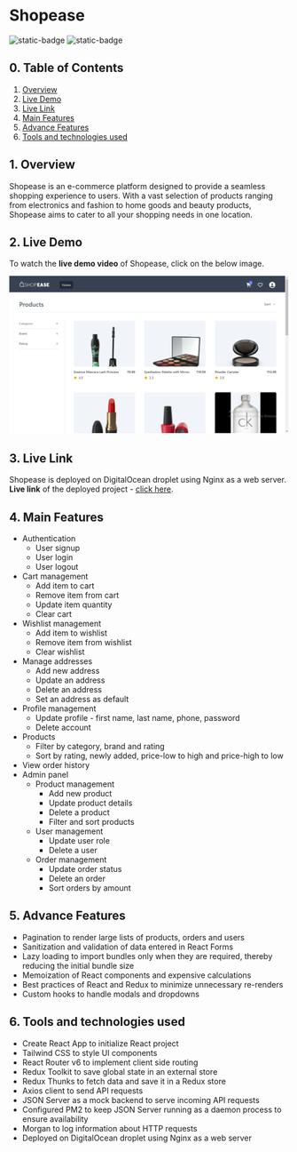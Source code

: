 # Shopease

![static-badge](https://img.shields.io/badge/built_with-love-red?style=for-the-badge)
![static-badge](https://img.shields.io/badge/status-success-limegreen?style=for-the-badge)

## 0. Table of Contents

1. [Overview](#1-overview)
2. [Live Demo](#2-live-demo)
3. [Live Link](#3-live-link)
4. [Main Features](#4-main-features)
5. [Advance Features](#5-advance-features)
6. [Tools and technologies used](#6-tools-and-technologies-used)

## 1. Overview

Shopease is an e-commerce platform designed to provide a seamless shopping experience to users. With a vast selection of products ranging from electronics and fashion to home goods and beauty products, Shopease aims to cater to all your shopping needs in one location.

## 2. Live Demo

To watch the **live demo video** of Shopease, click on the below image.

[![preview](./media/preview.png)](https://www.youtube.com/watch?v=HeXJUXfqkX8)

## 3. Live Link

Shopease is deployed on DigitalOcean droplet using Nginx as a web server. **Live link** of the deployed project - [click here](http://shopease.shubhampurwar.in).

## 4. Main Features

- Authentication
  - User signup
  - User login
  - User logout
- Cart management
  - Add item to cart
  - Remove item from cart
  - Update item quantity
  - Clear cart
- Wishlist management
  - Add item to wishlist
  - Remove item from wishlist
  - Clear wishlist
- Manage addresses
  - Add new address
  - Update an address
  - Delete an address
  - Set an address as default
- Profile management
  - Update profile - first name, last name, phone, password
  - Delete account 
- Products
  - Filter by category, brand and rating
  - Sort by rating, newly added, price-low to high and price-high to low
- View order history
- Admin panel
  - Product management
    - Add new product
    - Update product details
    - Delete a product
    - Filter and sort products
  - User management
    - Update user role
    - Delete a user
  - Order management
    - Update order status
    - Delete an order
    - Sort orders by amount

## 5. Advance Features
   
- Pagination to render large lists of products, orders and users
- Sanitization and validation of data entered in React Forms
- Lazy loading to import bundles only when they are required, thereby reducing the initial bundle size
- Memoization of React components and expensive calculations
- Best practices of React and Redux to minimize unnecessary re-renders
- Custom hooks to handle modals and dropdowns

## 6. Tools and technologies used

- Create React App to initialize React project
- Tailwind CSS to style UI components
- React Router v6 to implement client side routing
- Redux Toolkit to save global state in an external store
- Redux Thunks to fetch data and save it in a Redux store
- Axios client to send API requests
- JSON Server as a mock backend to serve incoming API requests
- Configured PM2 to keep JSON Server running as a daemon process to ensure availability
- Morgan to log information about HTTP requests
- Deployed on DigitalOcean droplet using Nginx as a web server 
